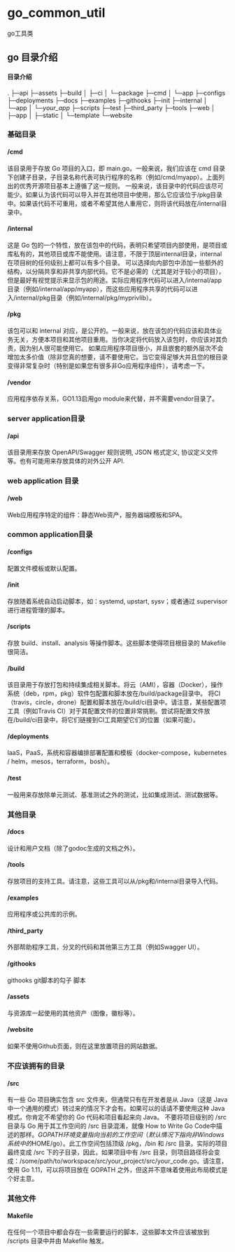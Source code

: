 # go_common_util
go工具类

## go 目录介绍
#### 目录介绍
.
├─api 
├─assets
├─build
│  ├─ci
│  └─package
├─cmd
│  └─app
├─configs
├─deployments
├─docs
├─examples
├─githooks
├─init
├─internal
│  └─app
│      └─_your_app_
├─scripts
├─test
├─third_party
├─tools
├─web
│  ├─app
│  ├─static
│  └─template
└─website

### 基础目录

#### /cmd
该目录用于存放 Go 项目的入口，即 main.go。一般来说，我们应该在 cmd 目录下创建子目录，子目录名称代表可执行程序的名称（例如/cmd/myapp）。上面列出的优秀开源项目基本上遵循了这一规则。
一般来说，该目录中的代码应该尽可能少。如果认为该代码可以导入并在其他项目中使用，那么它应该位于/pkg目录中。如果该代码不可重用，或者不希望其他人重用它，则将该代码放在/internal目录中。

#### /internal
这是 Go 包的一个特性，放在该包中的代码，表明只希望项目内部使用，是项目或库私有的，其他项目或库不能使用。请注意，不限于顶层internal目录，internal在项目树的任何级别上都可以有多个目录。
可以选择向内部包中添加一些额外的结构，以分隔共享和非共享内部代码。它不是必需的（尤其是对于较小的项目），但是最好有视觉提示来显示包的用途。实际应用程序代码可以进入/internal/app目录（例如/internal/app/myapp），而这些应用程序共享的代码可以进入/internal/pkg目录（例如/internal/pkg/myprivlib）。

#### /pkg
该包可以和 internal 对应，是公开的。一般来说，放在该包的代码应该和具体业务无关，方便本项目和其他项目重用。当你决定将代码放入该包时，你应该对其负责，因为别人很可能使用它。
如果应用程序项目很小，并且嵌套的额外层次不会增加太多价值（除非您真的想要，请不要使用它。当它变得足够大并且您的根目录变得非常复杂时（特别是如果您有很多非Go应用程序组件），请考虑一下。

#### /vendor
应用程序依存关系，GO1.13启用go module来代替，并不需要vendor目录了。

### server application目录
#### /api
该目录用来存放 OpenAPI/Swagger 规则说明, JSON 格式定义, 协议定义文件等。也有可能用来存放具体的对外公开 API.

### web application 目录
#### /web
Web应用程序特定的组件：静态Web资产，服务器端模板和SPA。

### common application目录
#### /configs
配置文件模板或默认配置。

#### /init
存放随着系统自动启动脚本，如：systemd, upstart, sysv；或者通过 supervisor 进行进程管理的脚本。

#### /scripts
存放 build、install、analysis 等操作脚本。这些脚本使得项目根目录的 Makefile 很简洁。

#### /build
该目录用于存放打包和持续集成相关脚本。将云（AMI），容器（Docker），操作系统（deb，rpm，pkg）软件包配置和脚本放在/build/package目录中。
将CI（travis，circle，drone）配置和脚本放在/build/ci目录中。请注意，某些配置项工具（例如Travis CI）对于其配置文件的位置非常挑剔。尝试将配置文件放在/build/ci目录中，将它们链接到CI工具期望它们的位置（如果可能）。

#### /deployments
IaaS，PaaS，系统和容器编排部署配置和模板（docker-compose，kubernetes / helm，mesos，terraform，bosh）。

#### /test
一般用来存放除单元测试、基准测试之外的测试，比如集成测试、测试数据等。

### 其他目录
#### /docs
设计和用户文档（除了godoc生成的文档之外）。

#### /tools
存放项目的支持工具。请注意，这些工具可以从/pkg和/internal目录导入代码。

#### /examples
应用程序或公共库的示例。

#### /third_party
外部帮助程序工具，分叉的代码和其他第三方工具（例如Swagger UI）。

#### /githooks
githooks git脚本的勾子 脚本

#### /assets
与资源库一起使用的其他资产（图像，徽标等）。

#### /website
如果不使用Github页面，则在这里放置项目的网站数据。

### 不应该拥有的目录

#### /src
有一些 Go 项目确实包含 src 文件夹，但通常只有在开发者是从 Java（这是 Java 中一个通用的模式）转过来的情况下才会有。如果可以的话请不要使用这种 Java 模式。你肯定不希望你的 Go 代码和项目看起来向 Java。
不要将项目级别的 /src 目录与 Go 用于其工作空间的 /src 目录混淆，就像 How to Write Go Code中描述的那样。$GOPATH环境变量指向当前的工作空间（默认情况下指向非 Windows 系统中的$HOME/go）。此工作空间包括顶级 /pkg，/bin 和 /src 目录。实际的项目最终变成 /src 下的子目录，因此，如果项目中有 /src 目录，则项目路径将会变成：/some/path/to/workspace/src/your_project/src/your_code.go。请注意，使用 Go 1.11，可以将项目放在 GOPATH 之外，但这并不意味着使用此布局模式是个好主意。

### 其他文件

#### Makefile
在任何一个项目中都会存在一些需要运行的脚本，这些脚本文件应该被放到 /scripts 目录中并由 Makefile 触发。